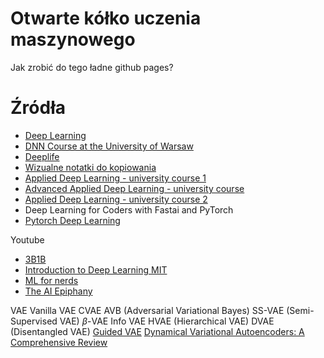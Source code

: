 # Otwarte kółko uczenia maszynowego

Jak zrobić do tego ładne github pages?

# Źródła
- [Deep Learning](https://www.deeplearningbook.org/)
- [DNN Course at the University of Warsaw](https://github.com/mim-uw/dnn-2023-24)
- [Deeplife](https://deeplife4eu.github.io/)
- [Wizualne notatki do kopiowania](https://stanford.edu/~shervine/)
- [Applied Deep Learning - university course 1](https://github.com/Apress/applied-deep-learning)
- [Advanced Applied Deep Learning - university course](https://github.com/Apress/advanced-applied-deep-learning)
- [Applied Deep Learning - university course 2](https://github.com/maziarraissi/Applied-Deep-Learning)
- Deep Learning for Coders with Fastai and PyTorch
- [Pytorch Deep Learning](https://github.com/mrdbourke/pytorch-deep-learning)

Youtube
- [3B1B](https://www.youtube.com/watch?v=aircAruvnKk&list=PLZHQObOWTQDNU6R1_67000Dx_ZCJB-3pi)
- [Introduction to Deep Learning MIT](https://www.youtube.com/watch?v=QDX-1M5Nj7s&list=PLtBw6njQRU-rwp5__7C0oIVt26ZgjG9NI)
- [ML for nerds](https://www.youtube.com/@MLForNerds/playlists)
- [The AI Epiphany](https://www.youtube.com/@TheAIEpiphany/playlists)

VAE
Vanilla VAE
CVAE
AVB (Adversarial Variational Bayes)
SS-VAE (Semi-Supervised VAE)
$\beta$-VAE
Info VAE
HVAE (Hierarchical VAE)
DVAE (Disentangled VAE)
[Guided VAE](https://arxiv.org/abs/2004.01255)
[Dynamical Variational Autoencoders: A Comprehensive Review](https://arxiv.org/abs/2008.12595)
